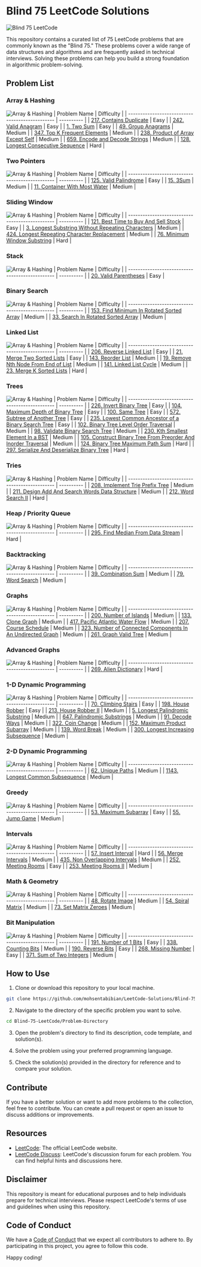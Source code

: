 # Blind 75 LeetCode Solutions

![Blind 75 LeetCode](https://img.shields.io/badge/Blind_75_LeetCode-Solutions-blue?labelColor=red)

This repository contains a curated list of 75 LeetCode problems that are commonly known as the "Blind 75." These problems cover a wide range of data structures and algorithms and are frequently asked in technical interviews. Solving these problems can help you build a strong foundation in algorithmic problem-solving.

## Problem List

### Array & Hashing
![Array & Hashing](https://img.shields.io/badge/Array_&_Hashing-Solutions-blue?labelColor=red)
| Problem Name                                    | Difficulty |
| ----------------------------------------------- | ---------- |
| [217. Contains Duplicate](https://leetcode.com/problems/contains-duplicate/)                        | Easy       |
| [242. Valid Anagram](https://leetcode.com/problems/valid-anagram/)                                  | Easy       |
| [1. Two Sum](https://leetcode.com/problems/two-sum/)                                              | Easy       |
| [49. Group Anagrams](https://leetcode.com/problems/group-anagrams/)                                | Medium     |
| [347. Top K Frequent Elements](https://leetcode.com/problems/top-k-frequent-elements/)              | Medium     |
| [238. Product of Array Except Self](https://leetcode.com/problems/product-of-array-except-self/)    | Medium     |
| [659. Encode and Decode Strings](https://leetcode.com/problems/encode-and-decode-strings/)          | Medium     |
| [128. Longest Consecutive Sequence](https://leetcode.com/problems/longest-consecutive-sequence/)    | Hard       |

### Two Pointers
![Array & Hashing](https://img.shields.io/badge/Two_Pointers-Solutions-blue?labelColor=red)
| Problem Name                                    | Difficulty |
| ----------------------------------------------- | ---------- |
| [125. Valid Palindrome](https://leetcode.com/problems/valid-palindrome/)                            | Easy       |
| [15. 3Sum](https://leetcode.com/problems/3sum/)                                                       | Medium     |
| [11. Container With Most Water](https://leetcode.com/problems/container-with-most-water/)           | Medium     |

### Sliding Window
![Array & Hashing](https://img.shields.io/badge/Sliding_Window-Solutions-blue?labelColor=red)
| Problem Name                                    | Difficulty |
| ----------------------------------------------- | ---------- |
| [121. Best Time to Buy And Sell Stock](https://leetcode.com/problems/best-time-to-buy-and-sell-stock/) | Easy       |
| [3. Longest Substring Without Repeating Characters](https://leetcode.com/problems/longest-substring-without-repeating-characters/) | Medium |
| [424. Longest Repeating Character Replacement](https://leetcode.com/problems/longest-repeating-character-replacement/) | Medium |
| [76. Minimum Window Substring](https://leetcode.com/problems/minimum-window-substring/)             | Hard       |

### Stack
![Array & Hashing](https://img.shields.io/badge/Stack-Solutions-blue?labelColor=red)
| Problem Name                                    | Difficulty |
| ----------------------------------------------- | ---------- |
| [20. Valid Parentheses](https://leetcode.com/problems/valid-parentheses/)                            | Easy       |

### Binary Search
![Array & Hashing](https://img.shields.io/badge/Binary_Search-Solutions-blue?labelColor=red)
| Problem Name                                    | Difficulty |
| ----------------------------------------------- | ---------- |
| [153. Find Minimum In Rotated Sorted Array](https://leetcode.com/problems/find-minimum-in-rotated-sorted-array/) | Medium |
| [33. Search In Rotated Sorted Array](https://leetcode.com/problems/search-in-rotated-sorted-array/)   | Medium     |

### Linked List
![Array & Hashing](https://img.shields.io/badge/Linked_List-Solutions-blue?labelColor=red)
| Problem Name                                    | Difficulty |
| ----------------------------------------------- | ---------- |
| [206. Reverse Linked List](https://leetcode.com/problems/reverse-linked-list/)                       | Easy       |
| [21. Merge Two Sorted Lists](https://leetcode.com/problems/merge-two-sorted-lists/)                   | Easy       |
| [143. Reorder List](https://leetcode.com/problems/reorder-list/)                                     | Medium     |
| [19. Remove Nth Node From End of List](https://leetcode.com/problems/remove-nth-node-from-end-of-list/) | Medium |
| [141. Linked List Cycle](https://leetcode.com/problems/linked-list-cycle/)                           | Medium     |
| [23. Merge K Sorted Lists](https://leetcode.com/problems/merge-k-sorted-lists/)                       | Hard       |

### Trees
![Array & Hashing](https://img.shields.io/badge/Trees-Solutions-blue?labelColor=red)
| Problem Name                                    | Difficulty |
| ----------------------------------------------- | ---------- |
| [226. Invert Binary Tree](https://leetcode.com/problems/invert-binary-tree/)                          | Easy       |
| [104. Maximum Depth of Binary Tree](https://leetcode.com/problems/maximum-depth-of-binary-tree/)     | Easy       |
| [100. Same Tree](https://leetcode.com/problems/same-tree/)                                           | Easy       |
| [572. Subtree of Another Tree](https://leetcode.com/problems/subtree-of-another-tree/)               | Easy       |
| [235. Lowest Common Ancestor of a Binary Search Tree](https://leetcode.com/problems/lowest-common-ancestor-of-a-binary-search-tree/) | Easy |
| [102. Binary Tree Level Order Traversal](https://leetcode.com/problems/binary-tree-level-order-traversal/) | Medium |
| [98. Validate Binary Search Tree](https://leetcode.com/problems/validate-binary-search-tree/)       | Medium     |
| [230. Kth Smallest Element In a BST](https://leetcode.com/problems/kth-smallest-element-in-a-bst/)   | Medium     |
| [105. Construct Binary Tree From Preorder And Inorder Traversal](https://leetcode.com/problems/construct-binary-tree-from-preorder-and-inorder-traversal/) | Medium |
| [124. Binary Tree Maximum Path Sum](https://leetcode.com/problems/binary-tree-maximum-path-sum/)     | Hard       |
| [297. Serialize And Deserialize Binary Tree](https://leetcode.com/problems/serialize-and-deserialize-binary-tree/) | Hard |

### Tries
![Array & Hashing](https://img.shields.io/badge/Tries-Solutions-blue?labelColor=red)
| Problem Name                                    | Difficulty |
| ----------------------------------------------- | ---------- |
| [208. Implement Trie Prefix Tree](https://leetcode.com/problems/implement-trie-prefix-tree/)         | Medium     |
| [211. Design Add And Search Words Data Structure](https://leetcode.com/problems/design-add-and-search-words-data-structure/) | Medium |
| [212. Word Search II](https://leetcode.com/problems/word-search-ii/)                                 | Hard       |

### Heap / Priority Queue
![Array & Hashing](https://img.shields.io/badge/Heap_/_Priority_Queue-Solutions-blue?labelColor=red)
| Problem Name                                    | Difficulty |
| ----------------------------------------------- | ---------- |
| [295. Find Median From Data Stream](https://leetcode.com/problems/find-median-from-data-stream/)     | Hard       |

### Backtracking
![Array & Hashing](https://img.shields.io/badge/Backtracking-Solutions-blue?labelColor=red)
| Problem Name                                    | Difficulty |
| ----------------------------------------------- | ---------- |
| [39. Combination Sum](https://leetcode.com/problems/combination-sum/)                                 | Medium     |
| [79. Word Search](https://leetcode.com/problems/word-search/)                                         | Medium     |

### Graphs
![Array & Hashing](https://img.shields.io/badge/Graphs-Solutions-blue?labelColor=red)
| Problem Name                                    | Difficulty |
| ----------------------------------------------- | ---------- |
| [200. Number of Islands](https://leetcode.com/problems/number-of-islands/)                           | Medium     |
| [133. Clone Graph](https://leetcode.com/problems/clone-graph/)                                       | Medium     |
| [417. Pacific Atlantic Water Flow](https://leetcode.com/problems/pacific-atlantic-water-flow/)       | Medium     |
| [207. Course Schedule](https://leetcode.com/problems/course-schedule/)                                 | Medium     |
| [323. Number of Connected Components In An Undirected Graph](https://leetcode.com/problems/number-of-connected-components-in-an-undirected-graph/) | Medium |
| [261. Graph Valid Tree](https://leetcode.com/problems/graph-valid-tree/)                               | Medium     |

### Advanced Graphs
![Array & Hashing](https://img.shields.io/badge/Advanced_Graphs-Solutions-blue?labelColor=red)
| Problem Name                                    | Difficulty |
| ----------------------------------------------- | ---------- |
| [269. Alien Dictionary](https://leetcode.com/problems/alien-dictionary/)                               | Hard       |

### 1-D Dynamic Programming
![Array & Hashing](https://img.shields.io/badge/1_D_Dynamic_Programming-Solutions-blue?labelColor=red)
| Problem Name                                    | Difficulty |
| ----------------------------------------------- | ---------- |
| [70. Climbing Stairs](https://leetcode.com/problems/climbing-stairs/)                                   | Easy       |
| [198. House Robber](https://leetcode.com/problems/house-robber/)                                       | Easy       |
| [213. House Robber II](https://leetcode.com/problems/house-robber-ii/)                                 | Medium     |
| [5. Longest Palindromic Substring](https://leetcode.com/problems/longest-palindromic-substring/)       | Medium     |
| [647. Palindromic Substrings](https://leetcode.com/problems/palindromic-substrings/)                   | Medium     |
| [91. Decode Ways](https://leetcode.com/problems/decode-ways/)                                         | Medium     |
| [322. Coin Change](https://leetcode.com/problems/coin-change/)                                         | Medium     |
| [152. Maximum Product Subarray](https://leetcode.com/problems/maximum-product-subarray/)             | Medium     |
| [139. Word Break](https://leetcode.com/problems/word-break/)                                           | Medium     |
| [300. Longest Increasing Subsequence](https://leetcode.com/problems/longest-increasing-subsequence/) | Medium     |

### 2-D Dynamic Programming
![Array & Hashing](https://img.shields.io/badge/2_D_Dynamic_Programming-Solutions-blue?labelColor=red)
| Problem Name                                    | Difficulty |
| ----------------------------------------------- | ---------- |
| [62. Unique Paths](https://leetcode.com/problems/unique-paths/)                                         | Medium     |
| [1143. Longest Common Subsequence](https://leetcode.com/problems/longest-common-subsequence/)       | Medium     |

### Greedy
![Array & Hashing](https://img.shields.io/badge/Greedy-Solutions-blue?labelColor=red)
| Problem Name                                    | Difficulty |
| ----------------------------------------------- | ---------- |
| [53. Maximum Subarray](https://leetcode.com/problems/maximum-subarray/)                                   | Easy       |
| [55. Jump Game](https://leetcode.com/problems/jump-game/)                                                 | Medium     |

### Intervals
![Array & Hashing](https://img.shields.io/badge/Intervals-Solutions-blue?labelColor=red)
| Problem Name                                    | Difficulty |
| ----------------------------------------------- | ---------- |
| [57. Insert Interval](https://leetcode.com/problems/insert-interval/)                                     | Hard       |
| [56. Merge Intervals](https://leetcode.com/problems/merge-intervals/)                                   | Medium     |
| [435. Non Overlapping Intervals](https://leetcode.com/problems/non-overlapping-intervals/)             | Medium     |
| [252. Meeting Rooms](https://leetcode.com/problems/meeting-rooms/)                                       | Easy       |
| [253. Meeting Rooms II](https://leetcode.com/problems/meeting-rooms-ii/)                                 | Medium     |

### Math & Geometry
![Array & Hashing](https://img.shields.io/badge/Math_&_Geometry-Solutions-blue?labelColor=red)
| Problem Name                                    | Difficulty |
| ----------------------------------------------- | ---------- |
| [48. Rotate Image](https://leetcode.com/problems/rotate-image/)                                           | Medium     |
| [54. Spiral Matrix](https://leetcode.com/problems/spiral-matrix/)                                         | Medium     |
| [73. Set Matrix Zeroes](https://leetcode.com/problems/set-matrix-zeroes/)                               | Medium     |

### Bit Manipulation
![Array & Hashing](https://img.shields.io/badge/Bit_Manipulation-Solutions-blue?labelColor=red)
| Problem Name                                    | Difficulty |
| ----------------------------------------------- | ---------- |
| [191. Number of 1 Bits](https://leetcode.com/problems/number-of-1-bits/)                                   | Easy       |
| [338. Counting Bits](https://leetcode.com/problems/counting-bits/)                                         | Medium     |
| [190. Reverse Bits](https://leetcode.com/problems/reverse-bits/)                                           | Easy       |
| [268. Missing Number](https://leetcode.com/problems/missing-number/)                                       | Easy       |
| [371. Sum of Two Integers](https://leetcode.com/problems/sum-of-two-integers/)                             | Medium     |


## How to Use

1. Clone or download this repository to your local machine.

```bash
git clone https://github.com/mohsentabibian/LeetCode-Solutions/Blind-75-LeetCode.git
```

2. Navigate to the directory of the specific problem you want to solve.

```bash
cd Blind-75-LeetCode/Problem-Directory
```

3. Open the problem's directory to find its description, code template, and solution(s).

4. Solve the problem using your preferred programming language.

5. Check the solution(s) provided in the directory for reference and to compare your solution.

## Contribute

If you have a better solution or want to add more problems to the collection, feel free to contribute. You can create a pull request or open an issue to discuss additions or improvements.

## Resources

- [LeetCode](https://leetcode.com/): The official LeetCode website.
- [LeetCode Discuss](https://leetcode.com/discuss/): LeetCode's discussion forum for each problem. You can find helpful hints and discussions here.

## Disclaimer

This repository is meant for educational purposes and to help individuals prepare for technical interviews. Please respect LeetCode's terms of use and guidelines when using this repository.

## Code of Conduct

We have a [Code of Conduct](CODE_OF_CONDUCT.md) that we expect all contributors to adhere to. By participating in this project, you agree to follow this code.

Happy coding!
